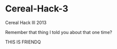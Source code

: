 Cereal-Hack-3
=============

Cereal Hack III 2013

Remember that thing I told you about that one time?

THIS IS FRIENDQ



